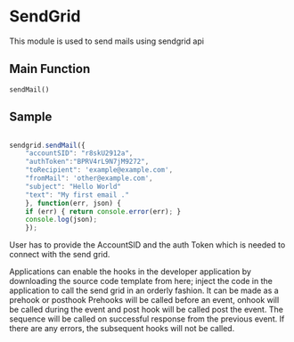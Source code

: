 # SendGrid
This module is used to send mails using sendgrid api 

## Main Function
    sendMail()
## Sample

```javascript

sendgrid.sendMail({
    "accountSID": "r8skU2912a",
    "authToken":"BPRV4rL9N7jM9272",
    "toRecipient": 'example@example.com',
    "fromMail": 'other@example.com',
    "subject": "Hello World"
    "text": "My first email ."
    }, function(err, json) {
    if (err) { return console.error(err); }
    console.log(json);
    });
```
User has to provide the AccountSID and the auth Token which is needed to connect with 
the send grid. 

Applications can enable the hooks in the developer application by downloading the source code template from here; 
inject the code in the application to call the send grid in an orderly fashion. It can be made as a prehook or posthook 
Prehooks will be called before an event, onhook will be called during the event and post hook will be called post 
the event. The sequence will be called on successful response from the previous event. If there are any errors,
the subsequent hooks will not be called.
